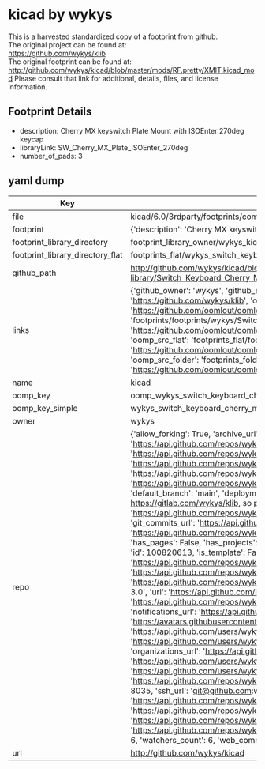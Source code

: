 # kicad by wykys  
This is a harvested standardized copy of a footprint from github.  
The original project can be found at:  
https://github.com/wykys/klib  
The original footprint can be found at:
http://github.com/wykys/kicad/blob/master/mods/RF.pretty/XMIT.kicad_mod
Please consult that link for additional, details, files, and license information.  
## Footprint Details
* description: Cherry MX keyswitch Plate Mount with ISOEnter 270deg keycap  
* libraryLink: SW_Cherry_MX_Plate_ISOEnter_270deg  
* number_of_pads: 3  
## yaml dump  
| Key | Value |  
| --- | --- |  
| file | kicad/6.0/3rdparty/footprints/com_github_perigoso_keyswitch-kicad-library/Switch_Keyboard_Cherry_MX.pretty/SW_Cherry_MX_Plate_ISOEnter_270deg.kicad_mod |  
| footprint | {'description': 'Cherry MX keyswitch Plate Mount with ISOEnter 270deg keycap', 'libraryLink': 'SW_Cherry_MX_Plate_ISOEnter_270deg', 'number_of_pads': 3} |  
| footprint_library_directory | footprint_library_owner/wykys_kicad |  
| footprint_library_directory_flat | footprints_flat/wykys_switch_keyboard_cherry_mx_sw_cherry_mx_plate_isoenter_270deg/working |  
| github_path | http://github.com/wykys/kicad/blob/master/6.0/3rdparty/footprints/com_github_perigoso_keyswitch-kicad-library/Switch_Keyboard_Cherry_MX.pretty/SW_Cherry_MX_Plate_ISOEnter_270deg.kicad_mod |  
| links | {'github_owner': 'wykys', 'github_repo_name': 'klib', 'github_src': 'http://github.com/wykys/kicad/blob/master/mods/RF.pretty/XMIT.kicad_mod', 'github_src_repo': 'https://github.com/wykys/klib', 'oomp_bot': 'footprints/wykys_switch_keyboard_cherry_mx_sw_cherry_mx_plate_isoenter_270deg/working', 'oomp_bot_github': 'https://github.com/oomlout/oomlout_oomp_footprint_bot/tree/main/footprints/wykys_switch_keyboard_cherry_mx_sw_cherry_mx_plate_isoenter_270deg/working', 'oomp_doc': 'footprints/footprints/wykys/Switch_Keyboard_Cherry_MX/SW_Cherry_MX_Plate_ISOEnter_270deg/working/', 'oomp_doc_github': 'https://github.com/oomlout/oomlout_oomp_footprint_doc/tree/main/footprints/footprints/wykys/Switch_Keyboard_Cherry_MX/SW_Cherry_MX_Plate_ISOEnter_270deg/working', 'oomp_src_flat': 'footprints_flat/footprints_flat/wykys_switch_keyboard_cherry_mx_sw_cherry_mx_plate_isoenter_270deg/working', 'oomp_src_flat_github': 'https://github.com/oomlout/oomlout_oomp_footprint_src/tree/main/footprints_flat/wykys_switch_keyboard_cherry_mx_sw_cherry_mx_plate_isoenter_270deg/working', 'oomp_src_folder': 'footprints_folder/footprints_folder/wykys/Switch_Keyboard_Cherry_MX/SW_Cherry_MX_Plate_ISOEnter_270deg/working', 'oomp_src_folder_github': 'https://github.com/oomlout/oomlout_oomp_footprint_src/tree/main/footprints_folder/wykys/Switch_Keyboard_Cherry_MX/SW_Cherry_MX_Plate_ISOEnter_270deg/working'} |  
| name | kicad |  
| oomp_key | oomp_wykys_switch_keyboard_cherry_mx_sw_cherry_mx_plate_isoenter_270deg |  
| oomp_key_simple | wykys_switch_keyboard_cherry_mx_sw_cherry_mx_plate_isoenter_270deg |  
| owner | wykys |  
| repo | {'allow_forking': True, 'archive_url': 'https://api.github.com/repos/wykys/klib/{archive_format}{/ref}', 'archived': False, 'assignees_url': 'https://api.github.com/repos/wykys/klib/assignees{/user}', 'blobs_url': 'https://api.github.com/repos/wykys/klib/git/blobs{/sha}', 'branches_url': 'https://api.github.com/repos/wykys/klib/branches{/branch}', 'clone_url': 'https://github.com/wykys/klib.git', 'collaborators_url': 'https://api.github.com/repos/wykys/klib/collaborators{/collaborator}', 'comments_url': 'https://api.github.com/repos/wykys/klib/comments{/number}', 'commits_url': 'https://api.github.com/repos/wykys/klib/commits{/sha}', 'compare_url': 'https://api.github.com/repos/wykys/klib/compare/{base}...{head}', 'contents_url': 'https://api.github.com/repos/wykys/klib/contents/{+path}', 'contributors_url': 'https://api.github.com/repos/wykys/klib/contributors', 'created_at': '2017-08-19T20:50:15Z', 'default_branch': 'main', 'deployments_url': 'https://api.github.com/repos/wykys/klib/deployments', 'description': "Wykys's KiCad library and toolkit. This repository is a mirror of https://gitlab.com/wykys/klib, so please direct the issue there.", 'disabled': False, 'downloads_url': 'https://api.github.com/repos/wykys/klib/downloads', 'events_url': 'https://api.github.com/repos/wykys/klib/events', 'fork': False, 'forks': 0, 'forks_count': 0, 'forks_url': 'https://api.github.com/repos/wykys/klib/forks', 'full_name': 'wykys/klib', 'git_commits_url': 'https://api.github.com/repos/wykys/klib/git/commits{/sha}', 'git_refs_url': 'https://api.github.com/repos/wykys/klib/git/refs{/sha}', 'git_tags_url': 'https://api.github.com/repos/wykys/klib/git/tags{/sha}', 'git_url': 'git://github.com/wykys/klib.git', 'has_discussions': False, 'has_downloads': True, 'has_issues': True, 'has_pages': False, 'has_projects': True, 'has_wiki': True, 'homepage': '', 'hooks_url': 'https://api.github.com/repos/wykys/klib/hooks', 'html_url': 'https://github.com/wykys/klib', 'id': 100820613, 'is_template': False, 'issue_comment_url': 'https://api.github.com/repos/wykys/klib/issues/comments{/number}', 'issue_events_url': 'https://api.github.com/repos/wykys/klib/issues/events{/number}', 'issues_url': 'https://api.github.com/repos/wykys/klib/issues{/number}', 'keys_url': 'https://api.github.com/repos/wykys/klib/keys{/key_id}', 'labels_url': 'https://api.github.com/repos/wykys/klib/labels{/name}', 'language': 'Python', 'languages_url': 'https://api.github.com/repos/wykys/klib/languages', 'license': {'key': 'gpl-3.0', 'name': 'GNU General Public License v3.0', 'node_id': 'MDc6TGljZW5zZTk=', 'spdx_id': 'GPL-3.0', 'url': 'https://api.github.com/licenses/gpl-3.0'}, 'merges_url': 'https://api.github.com/repos/wykys/klib/merges', 'milestones_url': 'https://api.github.com/repos/wykys/klib/milestones{/number}', 'mirror_url': None, 'name': 'klib', 'network_count': 0, 'node_id': 'MDEwOlJlcG9zaXRvcnkxMDA4MjA2MTM=', 'notifications_url': 'https://api.github.com/repos/wykys/klib/notifications{?since,all,participating}', 'open_issues': 0, 'open_issues_count': 0, 'owner': {'avatar_url': 'https://avatars.githubusercontent.com/u/8275996?v=4', 'events_url': 'https://api.github.com/users/wykys/events{/privacy}', 'followers_url': 'https://api.github.com/users/wykys/followers', 'following_url': 'https://api.github.com/users/wykys/following{/other_user}', 'gists_url': 'https://api.github.com/users/wykys/gists{/gist_id}', 'gravatar_id': '', 'html_url': 'https://github.com/wykys', 'id': 8275996, 'login': 'wykys', 'node_id': 'MDQ6VXNlcjgyNzU5OTY=', 'organizations_url': 'https://api.github.com/users/wykys/orgs', 'received_events_url': 'https://api.github.com/users/wykys/received_events', 'repos_url': 'https://api.github.com/users/wykys/repos', 'site_admin': False, 'starred_url': 'https://api.github.com/users/wykys/starred{/owner}{/repo}', 'subscriptions_url': 'https://api.github.com/users/wykys/subscriptions', 'type': 'User', 'url': 'https://api.github.com/users/wykys'}, 'private': False, 'pulls_url': 'https://api.github.com/repos/wykys/klib/pulls{/number}', 'pushed_at': '2022-10-18T02:52:15Z', 'releases_url': 'https://api.github.com/repos/wykys/klib/releases{/id}', 'size': 8035, 'ssh_url': 'git@github.com:wykys/klib.git', 'stargazers_count': 6, 'stargazers_url': 'https://api.github.com/repos/wykys/klib/stargazers', 'statuses_url': 'https://api.github.com/repos/wykys/klib/statuses/{sha}', 'subscribers_count': 4, 'subscribers_url': 'https://api.github.com/repos/wykys/klib/subscribers', 'subscription_url': 'https://api.github.com/repos/wykys/klib/subscription', 'svn_url': 'https://github.com/wykys/klib', 'tags_url': 'https://api.github.com/repos/wykys/klib/tags', 'teams_url': 'https://api.github.com/repos/wykys/klib/teams', 'temp_clone_token': None, 'topics': ['kicad', 'kicad-footprints', 'kicad-library'], 'trees_url': 'https://api.github.com/repos/wykys/klib/git/trees{/sha}', 'updated_at': '2023-06-14T22:51:22Z', 'url': 'https://api.github.com/repos/wykys/klib', 'visibility': 'public', 'watchers': 6, 'watchers_count': 6, 'web_commit_signoff_required': False} |  
| url | http://github.com/wykys/kicad |  

